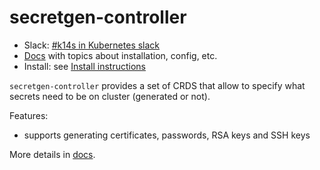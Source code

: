 # secretgen-controller

- Slack: [#k14s in Kubernetes slack](https://slack.kubernetes.io)
- [Docs](docs/README.md) with topics about installation, config, etc.
- Install: see [Install instructions](docs/install.md)

`secretgen-controller` provides a set of CRDS that allow to specify what secrets need to be on cluster (generated or not).

Features:

- supports generating certificates, passwords, RSA keys and SSH keys

More details in [docs](docs/README.md).

